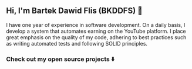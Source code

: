 ## Hi, I'm Bartek Dawid Flis (BKDDFS) 👋
I have one year of experience in software development. On a daily basis, I develop a system that automates earning on the YouTube platform. I place great emphasis on the quality of my code, adhering to best practices such as writing automated tests and following SOLID principles.


### Check out my open source projects ⬇️
